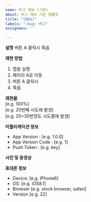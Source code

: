 ```yaml
---
name: 버그 제보 (기본)
about: 버그 제보 기본 템플릿
title: "[BUG]"
labels: ":bug: 버그"
assignees: ''

---
```


**설명**
버튼 A 클릭시 죽음

**재현 방법**

1. 앱을 실행
2. 페이지 A로 이동
3. 버튼 A 클릭시
4. 죽음

**재현율**  
[e.g. 100%]  
[e.g. 20번째 시도에 발생]  
[e.g. 20~30번정도 시도쯤에 발생]

**어플리케이션 정보**

- App Version : [e.g. 1.0.0]
- App Version Code : [e.g. 1]
- Push Token : [e.g. key]

**사진 및 동영상**

**휴대폰 정보**

- Device: [e.g. iPhone6]
- OS: [e.g. iOS8.1]
- Browser [e.g. stock browser, safari]
- Version [e.g. 22]
